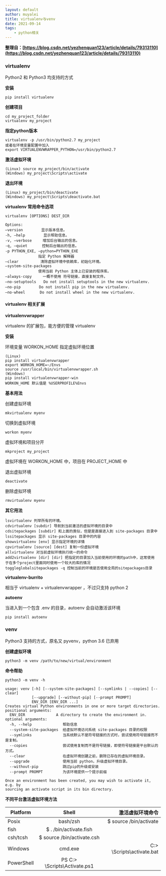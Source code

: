 ```yaml
---
layout: default
author: muyalei
title: virtualenv与venv
date: 2021-09-14
tags:
	- python相关
---
```



**整理自：[https://blog.csdn.net/yezhenquan123/article/details/79313110](https://blog.csdn.net/yezhenquan123/article/details/79313110)**


### virtualenv

Python2 和 Python3 均支持的方式

**安装**
```
pip install virtualenv
```

**创建项目**
```
cd my_project_folder
virtualenv my_project
```

**指定python版本**
```
virtualenv -p /usr/bin/python2.7 my_project
或者在环境变量配置中加入
export VIRTUALENVWRAPPER_PYTHON=/usr/bin/python2.7
```

**激活虚拟环境**
```
(Linux) source my_project/bin/activate
(Windows) my_project\Scripts\activate
```

**退出环境**
```
(Linux) my_project/bin/deactivate
(Windows) my_project\Scripts\deactivate.bat
```

**virtualenv 常用命令选项**
```
virtualenv [OPTIONS] DEST_DIR

Options:
–version　　　　　显示版本信息。
-h, –help　　　　　显示帮助信息。
-v, –verbose　　　增加后台输出的信息。
-q, –quiet　　　　控制后台输出的信息。
-p PYTHON_EXE, –python=PYTHON_EXE　　
　　　　　　　　　指定 Python 解释器
–clear　　　　　　清除虚拟环境中依赖库，初始化环境。
–system-site-packages
　　　　　　　　　使用当前 Python 主体上已安装的程序库。
–always-copy　　　一概不使用 符号链接，直接复制文件。
–no-setuptools　　Do not install setuptools in the new virtualenv.
–no-pip　　　　　Do not install pip in the new virtualenv.
–no-wheel　　　　Do not install wheel in the new virtualenv.
```

#### virtualenv 相关扩展

**virtualenvwrapper**

virtualenv 的扩展包，能方便的管理 virtualenv

**安装**

环境变量 WORKON_HOME 指定虚拟环境位置
```
(Linux)
pip install virtualenvwrapper
export WORKON_HOME=~/Envs
source /usr/local/bin/virtualenvwrapper.sh
(Windows)
pip install virtualenvwrapper-win
WORKON_HOME 默认值是 %USERPROFILE%Envs
```

**基本用法**

创建虚拟环境
```
mkvirtualenv myenv
```

切换到虚拟环境
```
workon myenv
```

虚拟环境和项目分开
```
mkproject my_project
```
虚拟环境在 WORKON_HOME 中，项目在 PROJECT_HOME 中

退出虚拟环境
```
deactivate
```

删除虚拟环境
```
rmvirtualenv myenv
```

**其它用法**
```
lsvirtualenv 列举所有的环境。
cdvirtualenv [subdir] 导航到当前激活的虚拟环境的目录中
cdsitepackages [subdir] 和上面的类似，但是是直接进入到 site-packages 目录中
lssitepackages 显示 site-packages 目录中的内容
showvirtualenv [env] 显示指定环境的详情
cpvirtualenv [source] [dest] 复制一份虚拟环境
allvirtualenv 对当前虚拟环境执行统一的命令
add2virtualenv [dir] [dir] 把指定的目录加入当前使用的环境的path中，这常使用
于在多个project里面同时使用一个较大的库的情况
toggleglobalsitepackages -q 控制当前的环境是否使用全局的sitepackages目录
```

**virtualenv-burrito**

相当于 virtualenv + virtualenvwrapper ，不过只支持 python 2

**autoenv**

当进入到一个包含 .env 的目录，autoenv 会自动激活该环境
```
pip install autoenv
```

### venv

Python3 支持的方式，原名又 pyvenv，python 3.6 已弃用

**创建虚拟环境**
```
python3 -m venv /path/to/new/virtual/environment
```

**命令帮助**
```
python3 -m venv -h

usage: venv [-h] [--system-site-packages] [--symlinks | --copies] [--clear]
            [--upgrade] [--without-pip] [--prompt PROMPT]
            ENV_DIR [ENV_DIR ...]
Creates virtual Python environments in one or more target directories.
positional arguments:
  ENV_DIR              A directory to create the environment in.
optional arguments:
  -h, --help              帮助信息
  --system-site-packages  给虚拟环境访问系统 site-packages 目录的权限
  --symlinks              当系统默认不是符号链接的方式时，尝试使用符号链接而不是复制。
  --copies                尝试使用复制而不是符号链接，即使符号链接是平台默认的方式。
  --clear                 在虚拟环境创建之前，删除已存在的虚拟环境目录。
  --upgrade               使用当前 python，升级虚拟环境目录。
  --without-pip           跳过pip的升级或安装
  --prompt PROMPT         为该环境提供一个提示前缀

Once an environment has been created, you may wish to activate it, e.g. by
sourcing an activate script in its bin directory.
```

**不同平台激活虚拟环境方法**

Platform|Shell|激活虚拟环境命令
---|:--:|---:
Posix|bash/zsh|$ source /bin/activate
|fish|$ . /bin/activate.fish
|csh/tcsh|$ source /bin/activate.csh
Windows|cmd.exe|C:> \Scripts\activate.bat
|PowerShell|PS C:> \Scripts\Activate.ps1